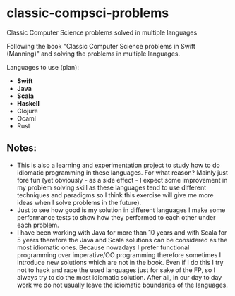 # classic-compsci-problems
Classic Computer Science problems solved in multiple languages

Following the book "Classic Computer Science problems in Swift (Manning)" and solving the problems in multiple languages.

Languages to use (plan):
* **Swift**
* **Java**
* **Scala**
* **Haskell**
* Clojure
* Ocaml
* Rust

## Notes:
* This is also a learning and experimentation project to study how to do idiomatic programming in these languages. For what reason? Mainly just fore fun (yet obviously - as a side effect - I expect some improvement in my problem solving skill as these languages tend to use different techniques and paradigms so I think this exercise will give me more ideas when I solve problems in the future).
* Just to see how good is my solution in different languages I make some performance tests to show how they performed to each other under each problem.
* I have been working with Java for more than 10 years and with Scala for 5 years therefore the Java and Scala solutions can be considered as the most idiomatic ones. Because nowadays I prefer functional programming over imperative/OO programming therefore sometimes I introduce new solutions which are not in the book. Even if I do this I try not to hack and rape the used languages just for sake of the FP, so I always try to do the most idiomatic solution. After all, in our day to day work we do not usually leave the idiomatic boundaries of the languages.
